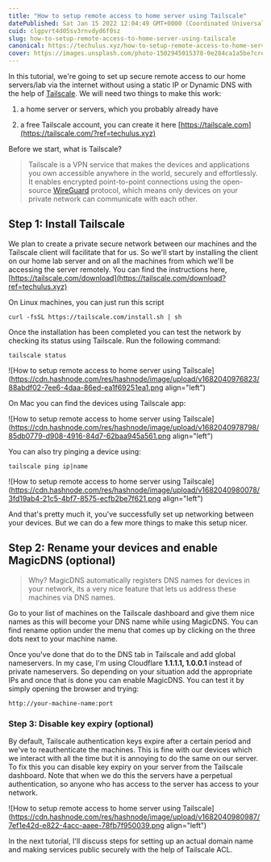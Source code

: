 ```yaml
---
title: "How to setup remote access to home server using Tailscale"
datePublished: Sat Jan 15 2022 12:04:49 GMT+0000 (Coordinated Universal Time)
cuid: clgpvrt4d05sv3rnvdyd6f0sz
slug: how-to-setup-remote-access-to-home-server-using-tailscale
canonical: https://techulus.xyz/how-to-setup-remote-access-to-home-server-using-tailscale/
cover: https://images.unsplash.com/photo-1502945015378-0e284ca1a5be?crop=entropy&cs=tinysrgb&fit=max&fm=jpg&ixid=MnwxMTc3M3wwfDF8c2VhcmNofDM4fHxyZW1vdGUlMjB3b3JrfGVufDB8fHx8MTY0MjI0NDAzNA&ixlib=rb-1.2.1&q=80&w=2000
---
```


In this tutorial, we're going to set up secure remote access to our home servers/lab via the internet without using a static IP or Dynamic DNS with the help of [Tailscale](https://tailscale.com/?ref=techulus.xyz). We will need two things to make this work:

1. a home server or servers, which you probably already have
    
2. a free Tailscale account, you can create it here [https://tailscale.com](https://tailscale.com/?ref=techulus.xyz)
    

Before we start, what is Tailscale?

> Tailscale is a VPN service that makes the devices and applications you own accessible anywhere in the world, securely and effortlessly. It enables encrypted point-to-point connections using the open-source [WireGuard](https://www.wireguard.com/?ref=techulus.xyz) protocol, which means only devices on your private network can communicate with each other.

## Step 1: Install Tailscale

We plan to create a private secure network between our machines and the Tailscale client will facilitate that for us. So we'll start by installing the client on our home lab server and on all the machines from which we'll be accessing the server remotely. You can find the instructions here, [https://tailscale.com/download](https://tailscale.com/download?ref=techulus.xyz)

On Linux machines, you can just run this script

`curl -fsSL https://tailscale.com/install.sh | sh`

Once the installation has been completed you can test the network by checking its status using Tailscale. Run the following command:

`tailscale status`

![How to setup remote access to home server using Tailscale](https://cdn.hashnode.com/res/hashnode/image/upload/v1682040976823/88abdf02-7ee6-4daa-86ed-ea1f69251ea1.png align="left")

On Mac you can find the devices using Tailscale app:

![How to setup remote access to home server using Tailscale](https://cdn.hashnode.com/res/hashnode/image/upload/v1682040978798/85db0779-d908-4916-84d7-62baa945a561.png align="left")

You can also try pinging a device using:

`tailscale ping ip|name`

![How to setup remote access to home server using Tailscale](https://cdn.hashnode.com/res/hashnode/image/upload/v1682040980078/3fd19ab4-21c5-4bf7-8575-ecfb2be7f621.png align="left")

And that's pretty much it, you've successfully set up networking between your devices. But we can do a few more things to make this setup nicer.

## Step 2: Rename your devices and enable MagicDNS (optional)

> Why? MagicDNS automatically registers DNS names for devices in your network, its a very nice feature that lets us address these machines via DNS names.

Go to your list of machines on the Tailscale dashboard and give them nice names as this will become your DNS name while using MagicDNS. You can find rename option under the menu that comes up by clicking on the three dots next to your machine name.

Once you've done that do to the DNS tab in Tailscale and add global nameservers. In my case, I'm using Cloudflare **1.1.1.1, 1.0.0.1** instead of private nameservers. So depending on your situation add the appropriate IPs and once that is done you can enable MagicDNS. You can test it by simply opening the browser and trying:

`http://your-machine-name:port`

### Step 3: Disable key expiry (optional)

By default, Tailscale authentication keys expire after a certain period and we've to reauthenticate the machines. This is fine with our devices which we interact with all the time but it is annoying to do the same on our server. To fix this you can disable key expiry on your server from the Tailscale dashboard. Note that when we do this the servers have a perpetual authentication, so anyone who has access to the server has access to your network.

![How to setup remote access to home server using Tailscale](https://cdn.hashnode.com/res/hashnode/image/upload/v1682040980987/7ef1e42d-e822-4acc-aaee-78fb7f950039.png align="left")

In the next tutorial, I'll discuss steps for setting up an actual domain name and making services public securely with the help of Tailscale ACL.